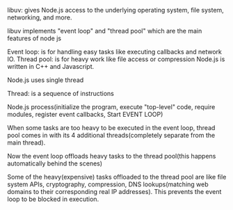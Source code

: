 libuv: gives Node.js access to the underlying operating system, file system, networking, and more.

libuv implements "event loop" and "thread pool" which are the main features of node js

Event loop: is for handling easy tasks like executing callbacks and network IO.
Thread pool: is for heavy work like file access or compression
Node.js is written in C++ and Javascript.

Node.js uses single thread

Thread: is a sequence of instructions

Node.js process(initialize the program, execute "top-level" code, require modules, register event callbacks, Start EVENT LOOP)

When some tasks are too heavy to be executed in the event loop, thread pool comes in with its 4 additional threads(completely separate from the main thread).

Now the event loop offloads heavy tasks to the thread pool(this happens automatically behind the scenes)

Some of the heavy(expensive) tasks offloaded to the thread pool are like file system APIs, cryptography, compression, DNS lookups(matching web domains to their corresponding real IP addresses). This prevents the event loop to be blocked in execution.